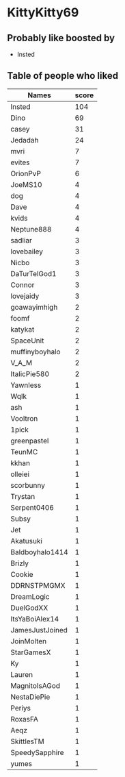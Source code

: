 # KittyKitty69
## Probably like boosted by 
+ Insted
## Table of people who liked
Names | score
--- | ---
Insted | 104
Dino | 69
casey | 31
Jedadah | 24
mvri | 7
evites | 7
OrionPvP | 6
JoeMS10 | 4
dog | 4
Dave | 4
kvids | 4
Neptune888 | 4
sadliar | 3
lovebailey | 3
Nicbo | 3
DaTurTelGod1 | 3
Connor | 3
lovejaidy | 3
goawayimhigh | 2
foomf | 2
katykat | 2
SpaceUnit | 2
muffinyboyhalo | 2
V_A_M | 2
ItalicPie580 | 2
Yawnless | 1
Wqlk | 1
ash | 1
Vooltron | 1
1pick | 1
greenpastel | 1
TeunMC | 1
kkhan | 1
olleiei | 1
scorbunny | 1
Trystan | 1
Serpent0406 | 1
Subsy | 1
Jet | 1
Akatusuki | 1
Baldboyhalo1414 | 1
Brizly | 1
Cookie | 1
DDRNSTPMGMX | 1
DreamLogic | 1
DuelGodXX | 1
ItsYaBoiAlex14 | 1
JamesJustJoined | 1
JoinMolten | 1
StarGamesX | 1
Ky | 1
Lauren | 1
MagnitoIsAGod | 1
NestaDiePie | 1
Periys | 1
RoxasFA | 1
Aeqz | 1
SkittlesTM | 1
SpeedySapphire | 1
yumes | 1
